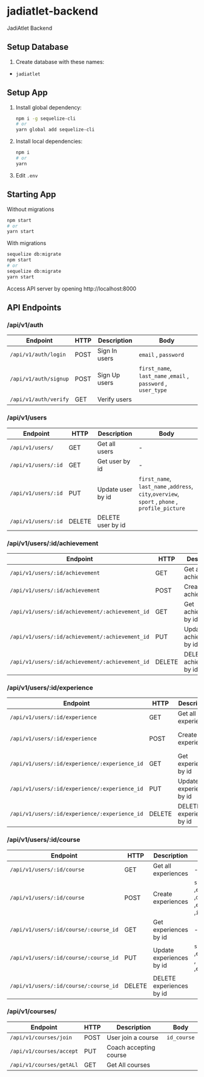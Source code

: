 # jadiatlet-backend

JadiAtlet Backend

## Setup Database

1. Create database with these names:

- `jadiatlet`

## Setup App

1. Install global dependency:
   ```sh
   npm i -g sequelize-cli
   # or
   yarn global add sequelize-cli
   ```
2. Install local dependencies:
   ```sh
   npm i
   # or
   yarn
   ```
3. Edit `.env`

## Starting App

Without migrations

```sh
npm start
# or
yarn start
```

With migrations

```sh
sequelize db:migrate
npm start
# or
sequelize db:migrate
yarn start
```

Access API server by opening http://localhost:8000

## API Endpoints

### /api/v1/auth

| Endpoint              | HTTP | Description   | Body                                                          |
| --------------------- | ---- | ------------- | ------------------------------------------------------------- |
| `/api/v1/auth/login`  | POST | Sign In users | `email` , `password`                                          |
| `/api/v1/auth/signup` | POST | Sign Up users | `first_name`, `last_name` ,`email` , `password` , `user_type` |
| `/api/v1/auth/verify` | GET  | Verify users  |                                                               |

### /api/v1/users

| Endpoint            | HTTP   | Description       | Body                                                                                           |
| ------------------- | ------ | ----------------- | ---------------------------------------------------------------------------------------------- |
| `/api/v1/users/`    | GET    | Get all users     | -                                                                                              |
| `/api/v1/users/:id` | GET    | Get user by id    | -                                                                                              |
| `/api/v1/users/:id` | PUT    | Update user by id | `first_name`, `last_name` ,`address`, `city`,`overview`, `sport` , `phone` , `profile_picture` |
| `/api/v1/users/:id` | DELETE | DELETE user by id |                                                                                                |

### /api/v1/users/:id/achievement

| Endpoint                                        | HTTP   | Description               | Body                                    |
| ----------------------------------------------- | ------ | ------------------------- | --------------------------------------- |
| `/api/v1/users/:id/achievement`                 | GET    | Get all achievements      | -                                       |
| `/api/v1/users/:id/achievement`                 | POST   | Create achievements       | `title`, `years` ,`id_coach(params:id)` |
| `/api/v1/users/:id/achievement/:achievement_id` | GET    | Get achievements by id    | -                                       |
| `/api/v1/users/:id/achievement/:achievement_id` | PUT    | Update achievements by id | `title`, `years`                        |
| `/api/v1/users/:id/achievement/:achievement_id` | DELETE | DELETE achievements by id |                                         |

### /api/v1/users/:id/experience

| Endpoint                                      | HTTP   | Description              | Body                                                     |
| --------------------------------------------- | ------ | ------------------------ | -------------------------------------------------------- |
| `/api/v1/users/:id/experience`                | GET    | Get all experiences      | -                                                        |
| `/api/v1/users/:id/experience`                | POST   | Create experiences       | `title`, `start_date` ,`end_date` ,`id_coach(params:id)` |
| `/api/v1/users/:id/experience/:experience_id` | GET    | Get experiences by id    | -                                                        |
| `/api/v1/users/:id/experience/:experience_id` | PUT    | Update experiences by id | `title`, `start_date` , `end_date`                       |
| `/api/v1/users/:id/experience/:experience_id` | DELETE | DELETE experiences by id |                                                          |

### /api/v1/users/:id/course

| Endpoint                              | HTTP   | Description              | Body                                                                                                  |
| ------------------------------------- | ------ | ------------------------ | ----------------------------------------------------------------------------------------------------- |
| `/api/v1/users/:id/course`            | GET    | Get all experiences      | -                                                                                                     |
| `/api/v1/users/:id/course`            | POST   | Create experiences       | `start_date` ,`end_date`,`description` ,`day`,`start_hour` ,`end_hour`,`venue` ,`id_coach(params:id)` |
| `/api/v1/users/:id/course/:course_id` | GET    | Get experiences by id    | -                                                                                                     |
| `/api/v1/users/:id/course/:course_id` | PUT    | Update experiences by id | `start_date` ,`end_date`,`description` , `day`,`start_hour` ,`end_hour`,`venue`                       |
| `/api/v1/users/:id/course/:course_id` | DELETE | DELETE experiences by id |                                                                                                       |

### /api/v1/courses/

| Endpoint                 | HTTP | Description            | Body        |
| ------------------------ | ---- | ---------------------- | ----------- |
| `/api/v1/courses/join`   | POST | User join a course     | `id_course` |
| `/api/v1/courses/accept` | PUT  | Coach accepting course |             |
| `/api/v1/courses/getALl` | GET  | Get All courses        |             |
